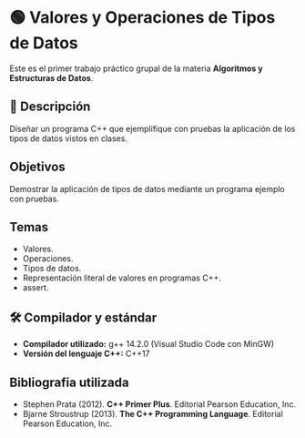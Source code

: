 # 🟢 Valores y Operaciones de Tipos de Datos 

Este es el primer trabajo práctico grupal de la materia **Algoritmos y Estructuras de Datos**.

## 🧾 Descripción

Diseñar un programa C++ que ejemplifique con pruebas la aplicación de los tipos de datos vistos en clases.

## Objetivos
Demostrar la aplicación de tipos de datos mediante un programa ejemplo con pruebas.

## Temas
- Valores.
- Operaciones.
- Tipos de datos.
- Representación literal de valores en programas C++.
- assert.

## 🛠️ Compilador y estándar

- **Compilador utilizado:** g++ 14.2.0 (Visual Studio Code con MinGW)  
- **Versión del lenguaje C++:** C++17

## Bibliografia utilizada
- Stephen Prata (2012). **C++ Primer Plus**. Editorial Pearson Education, Inc. 
- Bjarne Stroustrup (2013). **The C++ Programming Language**. Editorial Pearson Education, Inc. 
